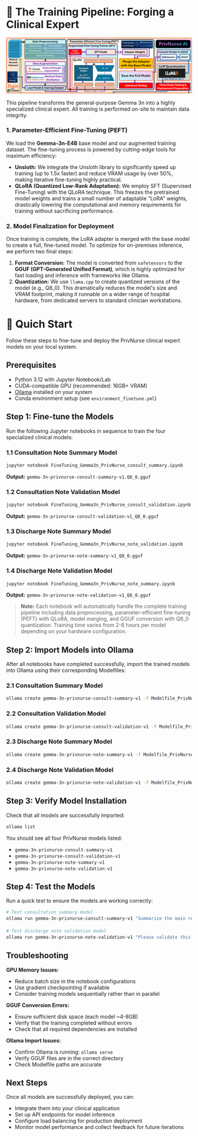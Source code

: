 # 🔬 The Training Pipeline: Forging a Clinical Expert

<img src="/assets/training_pipeline.png" alt="Trainging_Pipeline" style="zoom:85%;" />

This pipeline transforms the general-purpose Gemma 3n into a highly specialized clinical expert. All training is performed on-site to maintain data integrity.

### **1. Parameter-Efficient Fine-Tuning (PEFT)**
We load the **Gemma-3n-E4B** base model and our augmented training dataset. The fine-tuning process is powered by cutting-edge tools for maximum efficiency:
*   **Unsloth:** We integrate the Unsloth library to significantly speed up training (up to 1.5x faster) and reduce VRAM usage by over 50%, making iterative fine-tuning highly practical.
*   **QLoRA (Quantized Low-Rank Adaptation):** We employ SFT (Supervised Fine-Tuning) with the QLoRA technique. This freezes the pretrained model weights and trains a small number of adaptable "LoRA" weights, drastically lowering the computational and memory requirements for training without sacrificing performance.

### **2. Model Finalization for Deployment**
Once training is complete, the LoRA adapter is merged with the base model to create a full, fine-tuned model. To optimize for on-premises inference, we perform two final steps:
1.  **Format Conversion:** The model is converted from `safetensors` to the **GGUF (GPT-Generated Unified Format)**, which is highly optimized for fast loading and inference with frameworks like Ollama.
2.  **Quantization:** We use `llama.cpp` to create quantized versions of the model (e.g., Q8_0). This dramatically reduces the model's size and VRAM footprint, making it runnable on a wider range of hospital hardware, from dedicated servers to standard clinician workstations.


# 🚀 Quich Start

Follow these steps to fine-tune and deploy the PrivNurse clinical expert models on your local system.

## Prerequisites

- Python 3.12 with Jupyter Notebook/Lab
- CUDA-compatible GPU (recommended: 16GB+ VRAM)
- [Ollama](https://ollama.com/) installed on your system
- Conda environment setup (see `environment_finetune.yml`)

## Step 1: Fine-tune the Models

Run the following Jupyter notebooks in sequence to train the four specialized clinical models:

### 1.1 Consultation Note Summary Model
```bash
jupyter notebook FineTuning_Gemma3n_PrivNurse_consult_summary.ipynb
```
**Output:** `gemma-3n-privnurse-consult-summary-v1.Q8_0.gguf`

### 1.2 Consultation Note Validation Model
```bash
jupyter notebook FineTuning_Gemma3n_PrivNurse_consult_validation.ipynb
```
**Output:** `gemma-3n-privnurse-consult-validation-v1_Q8_0.gguf`

### 1.3 Discharge Note Summary Model
```bash
jupyter notebook FineTuning_Gemma3n_PrivNurse_note_validation.ipynb
```
**Output:** `gemma-3n-privnurse-note-summary-v1_Q8_0.gguf`

### 1.4 Discharge Note Validation Model
```bash
jupyter notebook FineTuning_Gemma3n_PrivNurse_note_summary.ipynb
```
**Output:** `gemma-3n-privnurse-note-validation-v1_Q8_0.gguf`

> **Note:** Each notebook will automatically handle the complete training pipeline including data preprocessing, parameter-efficient fine-tuning (PEFT) with QLoRA, model merging, and GGUF conversion with Q8_0 quantization. Training time varies from 2-6 hours per model depending on your hardware configuration.

## Step 2: Import Models into Ollama

After all notebooks have completed successfully, import the trained models into Ollama using their corresponding Modelfiles:

### 2.1 Consultation Summary Model
```bash
ollama create gemma-3n-privnurse-consult-summary-v1 -f Modelfile_PrivNurse_Consultation_Summary_v1
```

### 2.2 Consultation Validation Model
```bash
ollama create gemma-3n-privnurse-consult-validation-v1 -f Modelfile_PrivNurse_Consultation_Validation_v1
```

### 2.3 Discharge Note Summary Model
```bash
ollama create gemma-3n-privnurse-note-summary-v1 -f Modelfile_PrivNurse_DischargeNote_Summary_v1
```

### 2.4 Discharge Note Validation Model
```bash
ollama create gemma-3n-privnurse-note-validation-v1 -f Modelfile_PrivNurse_DischargeNote_Validation_v1
```

## Step 3: Verify Model Installation

Check that all models are successfully imported:

```bash
ollama list
```

You should see all four PrivNurse models listed:
- `gemma-3n-privnurse-consult-summary-v1`
- `gemma-3n-privnurse-consult-validation-v1`
- `gemma-3n-privnurse-note-summary-v1`
- `gemma-3n-privnurse-note-validation-v1`

## Step 4: Test the Models

Run a quick test to ensure the models are working correctly:

```bash
# Test consultation summary model
ollama run gemma-3n-privnurse-consult-summary-v1 "Summarize the main reason for this endocrinology consultation..."

# Test discharge note validation model
ollama run gemma-3n-privnurse-note-validation-v1 "Please validate this discharge summary for completeness..."
```

## Troubleshooting

**GPU Memory Issues:**
- Reduce batch size in the notebook configurations
- Use gradient checkpointing if available
- Consider training models sequentially rather than in parallel

**GGUF Conversion Errors:**
- Ensure sufficient disk space (each model ~4-8GB)
- Verify that the training completed without errors
- Check that all required dependencies are installed

**Ollama Import Issues:**
- Confirm Ollama is running: `ollama serve`
- Verify GGUF files are in the correct directory
- Check Modelfile paths are accurate

## Next Steps

Once all models are successfully deployed, you can:
- Integrate them into your clinical application
- Set up API endpoints for model inference
- Configure load balancing for production deployment
- Monitor model performance and collect feedback for future iterations
